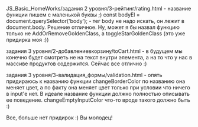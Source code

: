 JS_Basic_HomeWorks/задания 2 уровня/3-рейтинг/rating.html - название функции пишем с маленькой буквы ;)
const bodyEl = document.querySelector('body'); - тег body не надо искать, он лежит в document.body. 
Решение отличное. Ну, может я бы назвал функцию только не AddOrRemoveGoldenClass, 
а toggleStarGoldenClass (это уже придирка моя :))

задания 3 уровня/2-добавлениевкорзину/toCart.html - в будущем мы конечно будет смотреть не на текст 
внутри элемента, а на то что у нас в массиве продуктов содержится. Сейчас все отлично :)

задания 3 уровня/3-валидация_формы/validation.html - опять придираюсь к названию функции changeBorderColor 
по названию она меняет цвет, а по факту она меняет цвет только при условии что ничего в input'е нет. 
В идеале название функции должно полностью описывать ее поведение. changeEmptyInputColor что-то вроде 
такого должно быть :)

Все, больше нет придирок :) Вы молодец!